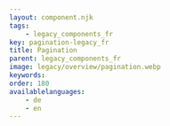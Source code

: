 ```yaml
---
layout: component.njk
tags: 
    - legacy_components_fr
key: pagination-legacy_fr
title: Pagination
parent: legacy_components_fr
image: legacy/overview/pagination.webp
keywords: 
order: 180
availablelanguages: 
    - de
    - en
---
```


